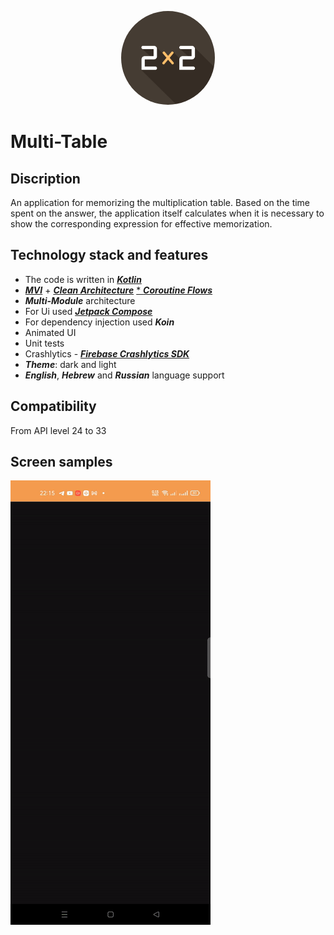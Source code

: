 <p align="center">
  <img src="https://github.com/NikolayKuts/Multi-Table/blob/main/pictures/app_icon_rounded.png?raw=true" alt="Sublime's custom image" width="150" style="border-radius: 50%">
</p>

# Multi-Table

## Discription
An application for memorizing the multiplication table. Based on the time spent on the answer, the application itself calculates when it is necessary to show the corresponding expression for effective memorization.

## Technology stack and features

* The code is written in [_**Kotlin**_](https://kotlinlang.org/)
* [_**MVI**_](https://en.wikipedia.org/wiki/Model%E2%80%93view%E2%80%93presenter) + [_**Clean Architecture**_](https://blog.cleancoder.com/uncle-bob/2012/08/13/the-clean-architecture.html)
[* _**Coroutine Flows**_](https://developer.android.com/kotlin/flow)
* _**Multi-Module**_ architecture
* For Ui used [_**Jetpack Compose**_](https://developer.android.com/jetpack/compose?gclid=Cj0KCQiA4aacBhCUARIsAI55maGeOQkxRqFdEewf0v20hNqbvNWxj42X_bppURJRlGg6UtpjDgiM0JgaAoiVEALw_wcB&gclsrc=aw.ds)
* For dependency injection used _**Koin**_
* Animated UI
* Unit tests
* Crashlytics - [_**Firebase Crashlytics SDK**_](https://firebase.google.com/docs/crashlytics)
* _**Theme**_: dark and light
* _**English**_, _**Hebrew**_ and _**Russian**_ language support

## Compatibility
From API level 24 to 33

## Screen samples

![name](https://github.com/NikolayKuts/Multi-Table/blob/development/pictures/animation_semple.gif)
